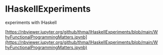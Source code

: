 # IHaskellExperiments
experiments with IHaskell

[https://nbviewer.jupyter.org/github/thma/IHaskellExperiments/blob/main/WhyFunctionalProgrammingMatters.ipynb](https://nbviewer.jupyter.org/github/thma/IHaskellExperiments/blob/main/WhyFunctionalProgrammingMatters.ipynb)
